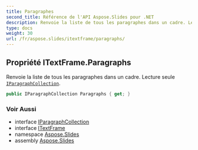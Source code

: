 ```yaml
---
title: Paragraphes
second_title: Référence de l'API Aspose.Slides pour .NET
description: Renvoie la liste de tous les paragraphes dans un cadre. Lecture seule IParagraphCollection aspose.slides/iparagraphcollection.
type: docs
weight: 30
url: /fr/aspose.slides/itextframe/paragraphs/
---
```


## Propriété ITextFrame.Paragraphs

Renvoie la liste de tous les paragraphes dans un cadre. Lecture seule [`IParagraphCollection`](../../iparagraphcollection).

```csharp
public IParagraphCollection Paragraphs { get; }
```

### Voir Aussi

* interface [IParagraphCollection](../../iparagraphcollection)
* interface [ITextFrame](../../itextframe)
* namespace [Aspose.Slides](../../itextframe)
* assembly [Aspose.Slides](../../../)

<!-- NE PAS ÉDITER : généré par xmldocmd pour Aspose.Slides.dll -->